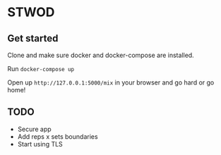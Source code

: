 # STWOD

## Get started
Clone and make sure docker and docker-compose are installed.

Run `docker-compose up`

Open up `http://127.0.0.1:5000/mix` in your browser and go hard or go home!


## TODO

- Secure app
- Add reps x sets boundaries
- Start using TLS
